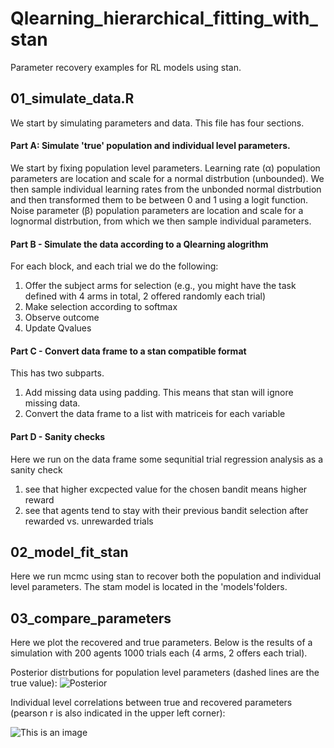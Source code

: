 # Qlearning_hierarchical_fitting_with_stan
Parameter recovery examples for RL models using stan.

## 01_simulate_data.R 
We start by simulating parameters and data. This file has four sections.
#### Part A: Simulate 'true' population and individual level parameters.
We start by fixing population level parameters. 
Learning rate (α) population parameters are location and scale for a normal distrbution (unbounded). We then sample individual learning rates from the unbonded normal distrbution  and  then transformed them to be between 0 and 1 using a logit function.
Noise parameter (β) population parameters are location and scale for a lognormal distrbution, from which we then sample individual parameters.

#### Part B - Simulate the data according to a Qlearning alogrithm 
For each block, and each trial we do the following:
1. Offer the subject arms for selection (e.g., you might have the task defined with 4 arms in total, 2 offered randomly each trial)
2. Make selection according to softmax
3. Observe outcome
4. Update Qvalues

#### Part C - Convert data frame to a stan compatible format
This has two subparts. 
1. Add missing data using padding. This means that stan will ignore missing data.
2. Convert the data frame to a list with matriceis for each variable

#### Part D - Sanity checks
Here we run on the data frame some sequnitial trial regression analysis as a sanity check
1. see that higher excpected value for the chosen bandit means higher reward
2. see that agents tend to stay with their previous bandit selection after rewarded vs. unrewarded trials

## 02_model_fit_stan
Here we run mcmc using stan to recover both the population and individual level parameters.
The stam model is located in the 'models'folders.

## 03_compare_parameters 
Here we plot the recovered and true parameters. Below is the results of a simulation with 200 agents 1000 trials each (4 arms, 2 offers each trial).

Posterior distrbutions for population level parameters (dashed lines are the true value):
![Posterior](https://github.com/shahar-lab/Qlearning_hierarchical_fitting_with_stan/blob/main/graphics/population_level_200agents_1000trials.jpeg)

Individual level correlations between true and recovered parameters (pearson r is also indicated in the upper left corner):

![This is an image](https://github.com/shahar-lab/Qlearning_hierarchical_fitting_with_stan/blob/main/graphics/individual_level_200agents_100trials.jpeg)


